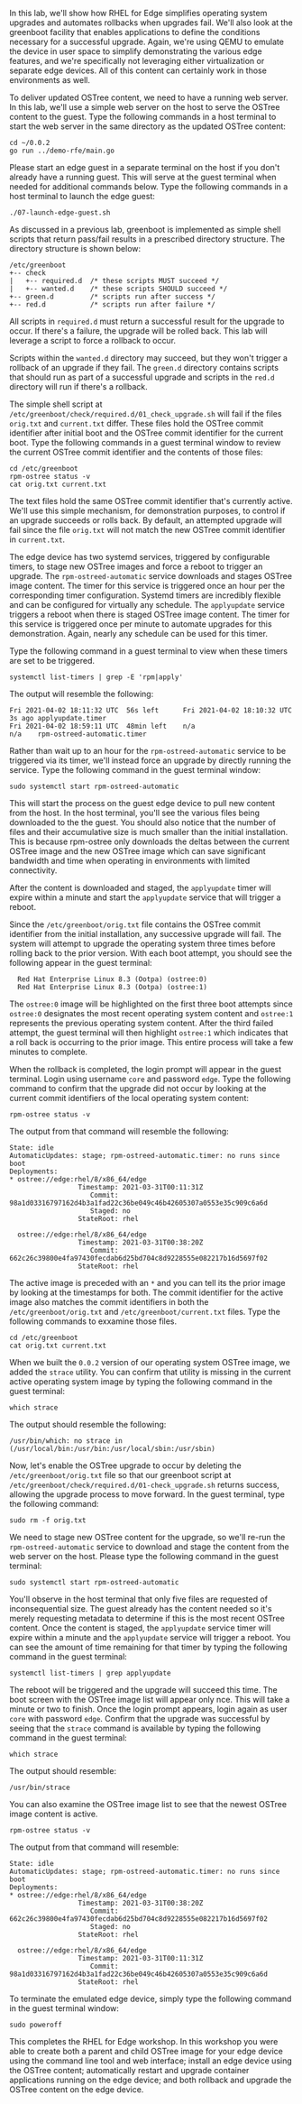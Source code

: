 In this lab, we'll show how RHEL for Edge simplifies operating
system upgrades and automates rollbacks when upgrades fail. We'll
also look at the greenboot facility that enables applications to
define the conditions necessary for a successful upgrade.  Again,
we're using QEMU to emulate the device in user space to simplify
demonstrating the various edge features, and we're specifically not
leveraging either virtualization or separate edge devices. All of
this content can certainly work in those environments as well.

To deliver updated OSTree content, we need to have a running web
server. In this lab, we'll use a simple web server on the host to
serve the OSTree content to the guest. Type the following commands
in a host terminal to start the web server in the same directory
as the updated OSTree content:

    cd ~/0.0.2
    go run ../demo-rfe/main.go

Please start an edge guest in a separate terminal on the host if
you don't already have a running guest. This will serve at the guest
terminal when needed for additional commands below. Type the following
commands in a host terminal to launch the edge guest:

    ./07-launch-edge-guest.sh

As discussed in a previous lab, greenboot is implemented as simple
shell scripts that return pass/fail results in a prescribed directory
structure. The directory structure is shown below:

    /etc/greenboot
    +-- check
    |   +-- required.d  /* these scripts MUST succeed */
    |   +-- wanted.d    /* these scripts SHOULD succeed */
    +-- green.d         /* scripts run after success */
    +-- red.d           /* scripts run after failure */

All scripts in `required.d` must return a successful result for the
upgrade to occur. If there's a failure, the upgrade will be rolled
back. This lab will leverage a script to force a rollback to occur.

Scripts within the `wanted.d` directory may succeed, but they won't
trigger a rollback of an upgrade if they fail. The `green.d` directory
contains scripts that should run as part of a successful upgrade
and scripts in the `red.d` directory will run if there's a rollback.

The simple shell script at
`/etc/greenboot/check/required.d/01_check_upgrade.sh` will fail if
the files `orig.txt` and `current.txt` differ. These files hold the
OSTree commit identifier after initial boot and the OSTree commit
identifier for the current boot. Type the following commands in a
guest terminal window to review the current OSTree commit identifier
and the contents of those files:

    cd /etc/greenboot
    rpm-ostree status -v
    cat orig.txt current.txt

The text files hold the same OSTree commit identifier that's currently
active. We'll use this simple mechanism, for demonstration purposes,
to control if an upgrade succeeds or rolls back. By default, an
attempted upgrade will fail since the file `orig.txt` will not match
the new OSTree commit identifier in `current.txt`.

The edge device has two systemd services, triggered by configurable
timers, to stage new OSTree images and force a reboot to trigger
an upgrade. The `rpm-ostreed-automatic` service downloads and stages
OSTree image content. The timer for this service is triggered once
an hour per the corresponding timer configuration. Systemd timers
are incredibly flexible and can be configured for virtually any
schedule. The `applyupdate` service triggers a reboot when there
is staged OSTree image content. The timer for this service is
triggered once per minute to automate upgrades for this demonstration.
Again, nearly any schedule can be used for this timer.

Type the following command in a guest terminal to view when these
timers are set to be triggered.

    systemctl list-timers | grep -E 'rpm|apply'

The output will resemble the following:

    Fri 2021-04-02 18:11:32 UTC  56s left      Fri 2021-04-02 18:10:32 UTC  3s ago applyupdate.timer
    Fri 2021-04-02 18:59:11 UTC  48min left    n/a                          n/a    rpm-ostreed-automatic.timer

Rather than wait up to an hour for the `rpm-ostreed-automatic`
service to be triggered via its timer, we'll instead force an upgrade
by directly running the service. Type the following command in the
guest terminal window:

    sudo systemctl start rpm-ostreed-automatic

This will start the process on the guest edge device to pull new
content from the host. In the host terminal, you'll see the various
files being downloaded to the the guest. You should also notice
that the number of files and their accumulative size is much smaller
than the initial installation. This is because rpm-ostree only
downloads the deltas between the current OSTree image and the new
OSTree image which can save significant bandwidth and time when
operating in environments with limited connectivity.

After the content is downloaded and staged, the `applyupdate` timer
will expire within a minute and start the `applyupdate` service
that will trigger a reboot.

Since the `/etc/greenboot/orig.txt` file contains the OSTree commit identifier from the initial installation, any successive upgrade will fail. The system will attempt to upgrade the operating system three times before rolling back to the prior version. With each boot attempt, you should see the following appear in the guest terminal:

      Red Hat Enterprise Linux 8.3 (Ootpa) (ostree:0)
      Red Hat Enterprise Linux 8.3 (Ootpa) (ostree:1)

The `ostree:0` image will be highlighted on the first three boot
attempts since `ostree:0` designates the most recent operating
system content and `ostree:1` represents the previous operating
system content. After the third failed attempt, the guest terminal
will then highlight `ostree:1` which indicates that a roll back is
occurring to the prior image. This entire process will take a few
minutes to complete.

When the rollback is completed, the login prompt will appear in the guest terminal. Login using username `core` and password `edge`. Type the following command to confirm that the upgrade did not occur by looking at the current commit identifiers of the local operating system content:

    rpm-ostree status -v

The output from that command will resemble the following:

    State: idle
    AutomaticUpdates: stage; rpm-ostreed-automatic.timer: no runs since boot
    Deployments:
    * ostree://edge:rhel/8/x86_64/edge
                     Timestamp: 2021-03-31T00:11:31Z
                        Commit: 98a1d03316797162d4b3a1fad22c36be049c46b42605307a0553e35c909c6a6d
                        Staged: no
                     StateRoot: rhel
    
      ostree://edge:rhel/8/x86_64/edge
                     Timestamp: 2021-03-31T00:38:20Z
                        Commit: 662c26c39800e4fa97430fecdab6d25bd704c8d9228555e082217b16d5697f02
                     StateRoot: rhel

The active image is preceded with an `*` and you can tell its the
prior image by looking at the timestamps for both. The commit
identifier for the active image also matches the commit identifiers
in both the `/etc/greenboot/orig.txt` and `/etc/greenboot/current.txt`
files. Type the following commands to exxamine those files.

    cd /etc/greenboot
    cat orig.txt current.txt

When we built the `0.0.2` version of our operating system OSTree
image, we added the `strace` utility. You can confirm that utility
is missing in the current active operating system image by typing
the following command in the guest terminal:

    which strace

The output should resemble the following:

    /usr/bin/which: no strace in (/usr/local/bin:/usr/bin:/usr/local/sbin:/usr/sbin)

Now, let's enable the OSTree upgrade to occur by deleting the
`/etc/greenboot/orig.txt` file so that our greenboot script at
`/etc/greenboot/check/required.d/01-check_upgrade.sh` returns
success, allowing the upgrade process to move forward. In the guest
terminal, type the following command:

    sudo rm -f orig.txt

We need to stage new OSTree content for the upgrade, so we'll re-run the `rpm-ostreed-automatic` service to download and stage the content from the web server on the host. Please type the following command in the guest terminal:

    sudo systemctl start rpm-ostreed-automatic

You'll observe in the host terminal that only five files are requested
of inconsequential size. The guest already has the content needed
so it's merely requesting metadata to determine if this is the most
recent OSTree content. Once the content is staged, the `applyupdate`
service timer will expire within a minute and the `applyupdate`
service will trigger a reboot. You can see the amount of time
remaining for that timer by typing the following command in the
guest terminal:

    systemctl list-timers | grep applyupdate

The reboot will be triggered and the upgrade will succeed this time.
The boot screen with the OSTree image list will appear only nce.
This will take a minute or two to finish. Once the login prompt
appears, login again as user `core` with password `edge`. Confirm
that the upgrade was successful by seeing that the `strace` command
is available by typing the following command in the guest terminal:

    which strace

The output should resemble:

    /usr/bin/strace

You can also examine the OSTree image list to see that the newest
OSTree image content is active.

    rpm-ostree status -v

The output from that command will resemble:

    State: idle
    AutomaticUpdates: stage; rpm-ostreed-automatic.timer: no runs since boot
    Deployments:
    * ostree://edge:rhel/8/x86_64/edge
                     Timestamp: 2021-03-31T00:38:20Z
                        Commit: 662c26c39800e4fa97430fecdab6d25bd704c8d9228555e082217b16d5697f02
                        Staged: no
                     StateRoot: rhel
    
      ostree://edge:rhel/8/x86_64/edge
                     Timestamp: 2021-03-31T00:11:31Z
                        Commit: 98a1d03316797162d4b3a1fad22c36be049c46b42605307a0553e35c909c6a6d
                     StateRoot: rhel

To terminate the emulated edge device, simply type the following
command in the guest terminal window:

    sudo poweroff

This completes the RHEL for Edge workshop. In this workshop you
were able to create both a parent and child OSTree image for your
edge device using the command line tool and web interface; install
an edge device using the OSTree content; automatically restart and
upgrade container applications running on the edge device; and both
rollback and upgrade the OSTree content on the edge device.

